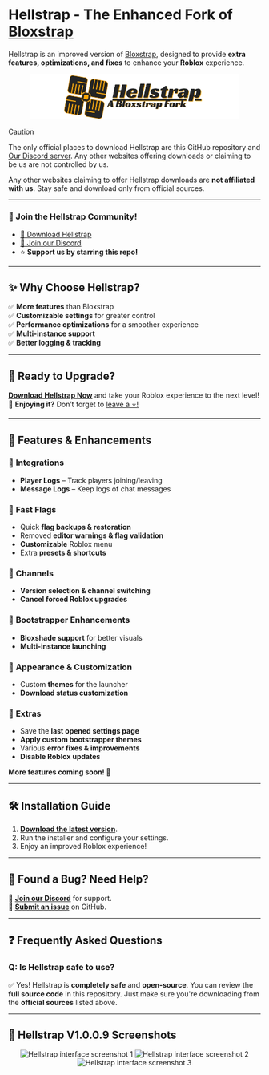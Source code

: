 # **Hellstrap** - The Enhanced Fork of [Bloxstrap](https://github.com/bloxstraplabs/bloxstrap)  

Hellstrap is an improved version of [Bloxstrap](https://github.com/bloxstraplabs/bloxstrap), designed to provide **extra features, optimizations, and fixes** to enhance your **Roblox** experience.  

<p align="center">
   <img src="https://github.com/midaskira/Hellstrap/raw/main/Images/Hellstrap-full-light.png" width="420" alt="Hellstrap Light Mode">
</p>

> [!CAUTION]
> The only official places to download Hellstrap are this GitHub repository and [Our Discord server](https://discord.gg/UuxcfqPNnA). Any other websites offering downloads or claiming to be us are not controlled by us.

Any other websites claiming to offer Hellstrap downloads are **not affiliated with us**. Stay safe and download only from official sources.  

---

### **🌟 Join the Hellstrap Community!**  
- [📂 Download Hellstrap](https://github.com/midaskira/Hellstrap/releases)  
- [💬 Join our Discord](https://discord.gg/UuxcfqPNnA)  
- ⭐ **Support us by starring this repo!**  

---

## **✨ Why Choose Hellstrap?**  
✅ **More features** than Bloxstrap  
✅ **Customizable settings** for greater control  
✅ **Performance optimizations** for a smoother experience  
✅ **Multi-instance support**  
✅ **Better logging & tracking**  

---

## **📝 Ready to Upgrade?**  
[**Download Hellstrap Now**](https://github.com/midaskira/Hellstrap/releases) and take your Roblox experience to the next level!  
💖 **Enjoying it?** Don’t forget to [leave a ⭐!](https://github.com/midaskira/Hellstrap)  

---

## **🌟 Features & Enhancements**  

### 🔹 **Integrations**  
- **Player Logs** – Track players joining/leaving  
- **Message Logs** – Keep logs of chat messages  

### 🔹 **Fast Flags**  
- Quick **flag backups & restoration**  
- Removed **editor warnings & flag validation**  
- **Customizable** Roblox menu  
- Extra **presets & shortcuts**  

### 🔹 **Channels**  
- **Version selection & channel switching**  
- **Cancel forced Roblox upgrades**  

### 🔹 **Bootstrapper Enhancements**  
- **Bloxshade support** for better visuals  
- **Multi-instance launching**  

### 🔹 **Appearance & Customization**  
- Custom **themes** for the launcher  
- **Download status customization**  

### 🔹 **Extras**  
- Save the **last opened settings page**  
- **Apply custom bootstrapper themes**  
- Various **error fixes & improvements**  
- **Disable Roblox updates**  

**More features coming soon! 🚀**  

---

## **🛠️ Installation Guide**  
1. **[Download the latest version](https://github.com/midaskira/Hellstrap/releases)**.  
2. Run the installer and configure your settings.  
3. Enjoy an improved Roblox experience!  

---

## **🐞 Found a Bug? Need Help?**  
💬 **[Join our Discord](https://discord.gg/UuxcfqPNnA)** for support.  
📌 **[Submit an issue](https://github.com/midaskira/Hellstrap/issues)** on GitHub.  

---

## **❓ Frequently Asked Questions**  

### **Q: Is Hellstrap safe to use?**  
✅ Yes! Hellstrap is **completely safe** and **open-source**. You can review the **full source code** in this repository. Just make sure you're downloading from the **official sources** listed above.  

---

## **📸 Hellstrap V1.0.0.9 Screenshots**  
<p align="center">
    <img src="https://i.imgur.com/5lMtLOW.png" alt="Hellstrap interface screenshot 1">
    <img src="https://i.imgur.com/cFBmtfO.png" alt="Hellstrap interface screenshot 2">
    <img src="https://i.imgur.com/xYTZU7x.png" alt="Hellstrap interface screenshot 3">
</p>  

